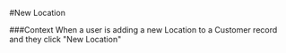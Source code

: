 #New Location

###Context
When a user is adding a new Location to a Customer record and they click "New Location"
